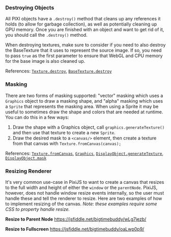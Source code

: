 ### Destroying Objects

All PIXI objects have a `.destroy()` method that cleans up any references it holds (to allow for garbage collection), as well as potentially cleaning up GPU memory. Once you are finished with an object and want to get rid of it, you should call the `.destroy()` method.

When destroying textures, make sure to consider if you need to also destroy the BaseTexture that it uses to represent the source image. If so, you need to pass `true` as the first parameter to ensure that WebGL and CPU memory for the base image is also cleaned up.

References: [`Texture.destroy`][Texture.destroy], [`BaseTexture.destroy`][BaseTexture.destroy]

### Masking 

There are two forms of masking supported: "vector" masking which uses a `Graphics` object to draw a masking shape, and "alpha" masking which uses a `Sprite` that represents the masking area. When using a Sprite it may be useful to sometimes draw the shape and colors that are needed at runtime. You can do this in a few ways:

1. Draw the shape with a Graphics object, call `graphics.generateTexture()` and then use that texture to create a new `Sprite`.
2. Draw the desired mask to a `<canvas/>` element, then create a texture from that canvas with `Texture.fromCanvas(canvas);`

References: [`Texture.fromCanvas`][Texture.fromCanvas], [`Graphics`][Graphics], [`DisplayObject.generateTexture`][DisplayObject.generateTexture], [`DisplayObject.mask`][DisplayObject.mask]




[Graphics]: http://pixijs.github.io/docs/PIXI.Graphics.html
[DisplayObject.mask]: http://pixijs.github.io/docs/PIXI.DisplayObject.html#mask
[DisplayObject.generateTexture]: http://pixijs.github.io/docs/PIXI.DisplayObject.html#generateTexture
[Texture.destroy]: http://pixijs.github.io/docs/PIXI.Texture.html#destroy
[BaseTexture.destroy]: http://pixijs.github.io/docs/PIXI.BaseTexture.html#destroy
[Texture.fromCanvas]: http://pixijs.github.io/docs/PIXI.Texture.html#.fromCanvas

### Resizing Renderer

It's very common use-case in PixiJS to want to create a canvas that resizes to the full width and height of either the `window` or the `parentNode`. PixiJS, however, does not handle window resize events internally, so the user must handle these and tell the renderer to resize. Here are two examples of how to implement resizing of the canvas. _Note: these examples require some CSS to property handle resize._

**Resize to Parent Node**
https://jsfiddle.net/bigtimebuddy/wLg7jezb/

**Resize to Fullscreen**
https://jsfiddle.net/bigtimebuddy/oaLwp0p9/